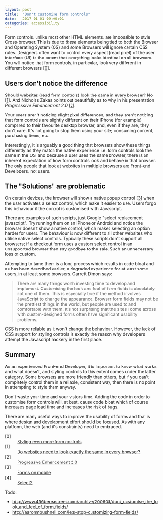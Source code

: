 ```yaml
---
layout: post
title:  "Don't customise form controls"
date:   2017-01-01 09:00:01
categories: accessibility
---
```


Form controls, unlike most other HTML elements, are impossible to style Cross-browser. This is due to *these* elements being tied to both the Browser and Operating System (OS) and some Browsers will ignore certain CSS rules. Designers often want to control every aspect (read pixel) of the user interface (UI) to the extent that everything looks identical on all browsers. You will notice that form controls, in particular, look very different in different browsers [[0](#ref0)].

## Users don't notice the difference

Should websites (read form controls) look the same in every browser? No [[1](#ref1)]. And Nicholas Zakas points out beautifully as to why in his presentation *Progresssive Enhancement 2.0* [[2](#ref2)].

Your users aren't noticing slight pixel differences, and they aren't noticing that form controls are slightly different on their iPhone (for example) compared to their favourite desktop browser, and, even if they are, they don't care. It's not going to stop them using your site; consuming content, purchasing items, etc.

Interestingly, it is arguably a good thing that browsers show these things differently as they match the native experience i.e. form controls look the same in the OS, and because a user uses the same browser, there is an inherent expectation of how form controls look and behave in that browser. The only people that look at websites in multiple browsers are Front-end Developers, not users.

## The "Solutions" are problematic

On certain devices, the browser will show a native popup control [[3](#ref3)] when the user activates a select control, which make it easier to use. Users forgo this behaviour if the control is customised with Javascript.

There are examples of such scripts, just Google "select replacement javascript". Try running them on an iPhone or Android and notice the browser doesn't show a native control, which makes selecting an option harder for users. The behaviour is now different to all other websites who utilise native select controls. Typically these scripts don't support all browsers; if a checkout form uses a custom select control in an unsupported browser then say goodbye to the sale. Such an unnecessary loss of custom.

Attempting to tame them is a long process which results in code bloat and as has been described earlier, a degraded experience for at least some users, in at least some browsers. Garrett Dimon says:

> There are many things worth investing time to develop and implement. Customising the look and feel of form fields is absolutely not one of them. This is especially true if the method involves JavaScript to change the appearance. Browser form fields may not be the prettiest things in the world, but people are used to and comfortable with them. It’s not surprising that the sites I come across with custom-designed forms often have significant usability problems.

CSS is more reliable as it won't change the behaviour. However, the lack of CSS support for styling controls is exactly the reason why developers attempt the Javascript hackery in the first place.

## Summary

As an experienced Front-end Developer, it is important to know what works and what doesn't, and styling controls to this extent comes under the latter category. Some browsers are more friendly than others, but if you can't completely control them in a reliable, consistent way, then there is no point in attempting to style them anyway.

Don't waste your time and your vistors time. Adding the code in order to customise form controls will, at best, cause code bloat which of course increases page load time and increases the risk of bugs.

There are many useful ways to improve the usability of forms and that is where design and development effort should be focused. As with any platform, the web (and it's constraints) need to embraced.

<dl>
	<dt class="citation" id="ref0">[0]</dt>
	<dd><a href="http://www.456bereastreet.com/archive/200410/styling_even_more_form_controls/">Styling even more form controls</a></dd>
	<dt class="citation" id="ref1">[1]</dt>
	<dd><a href="http://dowebsitesneedtolookexactlythesameineverybrowser.com/">Do websites need to look exactly the same in every browser?</a></dd>
	<dt class="citation" id="ref2">[2]</dt>
	<dd><a href="https://www.youtube.com/watch?v=hdTxeR90_1E">Progressive Enhancement 2.0</a></dd>
	<dt class="citation" id="ref3">[3]</dt>
	<dd><a href="http://www.smashingmagazine.com/2010/03/11/forms-on-mobile-devices-modern-solutions/">Forms on mobile</a></dd>
	<dt class="citation" id="ref4">[4]</dt>
	<dd><a href="http://ivaynberg.github.io/select2/">Select2</a></dd>
</dl>

Todo:
* http://www.456bereastreet.com/archive/200605/dont_customise_the_look_and_feel_of_form_fields/
* http://aaronmbushnell.com/lets-stop-customizing-form-fields/